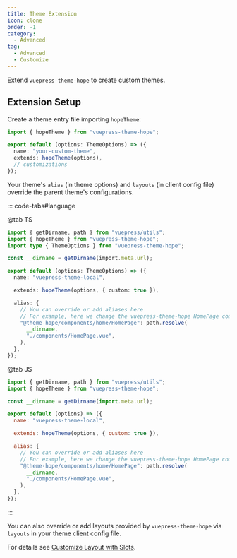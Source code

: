 ```yaml
---
title: Theme Extension
icon: clone
order: -1
category:
  - Advanced
tag:
  - Advanced
  - Customize
---
```


Extend `vuepress-theme-hope` to create custom themes.

<!-- more -->

## Extension Setup

Create a theme entry file importing `hopeTheme`:

```ts
import { hopeTheme } from "vuepress-theme-hope";

export default (options: ThemeOptions) => ({
  name: "your-custom-theme",
  extends: hopeTheme(options),
  // customizations
});
```

Your theme's `alias` (in theme options) and `layouts` (in client config file) override the parent theme's configurations.

::: code-tabs#language

@tab TS

```ts twoslash title=".vuepress/theme/index.ts"
import { getDirname, path } from "vuepress/utils";
import { hopeTheme } from "vuepress-theme-hope";
import type { ThemeOptions } from "vuepress-theme-hope";

const __dirname = getDirname(import.meta.url);

export default (options: ThemeOptions) => ({
  name: "vuepress-theme-local",

  extends: hopeTheme(options, { custom: true }),

  alias: {
    // You can override or add aliases here
    // For example, here we change the vuepress-theme-hope HomePage component to components/HomePage.vue under our own theme
    "@theme-hope/components/home/HomePage": path.resolve(
      __dirname,
      "./components/HomePage.vue",
    ),
  },
});
```

@tab JS

```js title=".vuepress/theme/index.js"
import { getDirname, path } from "vuepress/utils";
import { hopeTheme } from "vuepress-theme-hope";

const __dirname = getDirname(import.meta.url);

export default (options) => ({
  name: "vuepress-theme-local",

  extends: hopeTheme(options, { custom: true }),

  alias: {
    // You can override or add aliases here
    // For example, here we change the vuepress-theme-hope HomePage component to components/HomePage.vue under our own theme
    "@theme-hope/components/home/HomePage": path.resolve(
      __dirname,
      "./components/HomePage.vue",
    ),
  },
});
```

:::

You can also override or add layouts provided by `vuepress-theme-hope` via `layouts` in your theme client config file.

<!-- @include: ../customize/slots.md#layout -->

For details see [Customize Layout with Slots](../customize/slots.md).
